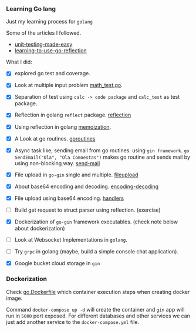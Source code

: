### Learning Go lang

Just my learning process for `golang`

Some of the articles I followed.
- [unit-testing-made-easy](https://medium.com/rungo/unit-testing-made-easy-in-go-25077669318)
- [learning-to-use-go-reflection](https://medium.com/capital-one-tech/learning-to-use-go-reflection-part-2-c91657395066)

What I did:
- [x] explored go test and coverage.
- [x] Look at multiple input problem [math_test.go](/calc/math_test.go).
- [x] Separation of test using `calc -> code package` and `calc_test` as test package.
- [x] Reflection in golang `reflect` package. [reflection](/reflection/README.md)
- [x] Using reflection in golang [memoization](/reflection/memoization/README.md). 
- [x] A Look at go routines. [goroutines](/goroutines/README.md)
- [x] Async task like; sending email from go routines. using `gin framework`. `go SendEmail("Ola", "Ola Comoestas")` makes go routine and sends mail by using non-blocking way. [send-mail](/sendmail/README.md)
- [x] File upload in `go-gin` single and multiple. [fileupload](/fileupload/README.md)
- [x] About base64 encoding and decoding. [encoding-decoding](/base64/README.md)
- [x] File upload using base64 encoding. [handlers](/base64/encodingDecoding.go)
- [ ] Build get request to struct parser using reflection. (exercise)
- [x] Dockerization of `go-gin` framework executables. (check note below about dockerization)
- [ ] Look at Websocket Implementations in `golang`.
- [ ] Try `grpc` in golang (maybe, build a simple console chat application).
- [x] Google bucket cloud storage in `gin`


### Dockerization

Check [go.Dockerfile](/go.Dockerfile) which container execution steps when creating docker image. 

Command `docker-compose up -d` will create the container and `gin` app will run in `5000` port exposed. For different databases and other services we can just add another service to the `docker-compose.yml` file.
